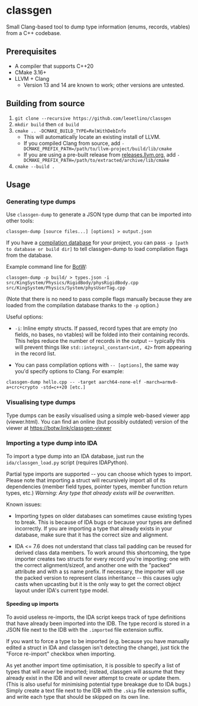 classgen
========

Small Clang-based tool to dump type information (enums, records, vtables) from a C++ codebase.

## Prerequisites

- A compiler that supports C++20
- CMake 3.16+
- LLVM + Clang
  - Version 13 and 14 are known to work; other versions are untested.

## Building from source

1. `git clone --recursive https://github.com/leoetlino/classgen`
2. `mkdir build` then `cd build`
3. `cmake .. -DCMAKE_BUILD_TYPE=RelWithDebInfo`
    * This will automatically locate an existing install of LLVM.
    * If you compiled Clang from source, add `-DCMAKE_PREFIX_PATH=/path/to/llvm-project/build/lib/cmake`
    * If you are using a pre-built release from [releases.llvm.org](https://releases.llvm.org/), add `-DCMAKE_PREFIX_PATH=/path/to/extracted/archive/lib/cmake`
4. `cmake --build .`

## Usage

### Generating type dumps

Use `classgen-dump` to generate a JSON type dump that can be imported into other tools:

```
classgen-dump [source files...] [options] > output.json
```

If you have a [compilation database](https://clang.llvm.org/docs/JSONCompilationDatabase.html) for your project, you can pass `-p [path to database or build dir]` to tell classgen-dump to load compilation flags from the database.

Example command line for [BotW](https://github.com/zeldaret/botw):

```
classgen-dump -p build/ > types.json -i src/KingSystem/Physics/RigidBody/physRigidBody.cpp src/KingSystem/Physics/System/physUserTag.cpp
```

(Note that there is no need to pass compile flags manually because they are loaded from the compilation database thanks to the `-p` option.)

Useful options:

* `-i`: Inline empty structs. If passed, record types that are empty (no fields, no bases, no vtables) will be folded into their containing records. This helps reduce the number of records in the output -- typically this will prevent things like `std::integral_constant<int, 42>` from appearing in the record list.

* You can pass compilation options with `-- [options]`, the same way you'd specify options to Clang. For example:

```
classgen-dump hello.cpp -- -target aarch64-none-elf -march=armv8-a+crc+crypto -std=c++20 [etc.]
```

### Visualising type dumps

Type dumps can be easily visualised using a simple web-based viewer app (viewer.html). You can find an online (but possibly outdated) version of the viewer at https://botw.link/classgen-viewer

### Importing a type dump into IDA

To import a type dump into an IDA database, just run the `ida/classgen_load.py` script (requires IDAPython).

Partial type imports are supported -- you can choose which types to import. Please note that importing a struct will recursively import all of its dependencies (member field types, pointer types, member function return types, etc.) *Warning: Any type that already exists will be overwritten*.

Known issues:

* Importing types on older databases can sometimes cause existing types to break. This is because of IDA bugs or because your types are defined incorrectly. If you are importing a type that already exists in your database, make sure that it has the correct size and alignment.

* IDA <= 7.6 does not understand that class tail padding can be reused for derived class data members. To work around this shortcoming, the type importer creates two structs for every record you're importing: one with the correct alignment/sizeof, and another one with the "packed" attribute and with a `$$` name prefix. If necessary, the importer will use the packed version to represent class inheritance -- this causes ugly casts when upcasting but it is the only way to get the correct object layout under IDA's current type model.

#### Speeding up imports

To avoid useless re-imports, the IDA script keeps track of type definitions that have already been imported into the IDB. The type record is stored in a JSON file next to the IDB with the `.imported` file extension suffix.

If you want to force a type to be imported (e.g. because you have manually edited a struct in IDA and classgen isn't detecting the change), just tick the "Force re-import" checkbox when importing.

As yet another import time optimisation, it is possible to specify a list of types that will *never* be imported; instead, classgen will assume that they already exist in the IDB and will never attempt to create or update them. (This is also useful for minimising potential type breakage due to IDA bugs.) Simply create a text file next to the IDB with the `.skip` file extension suffix, and write each type that should be skipped on its own line.
